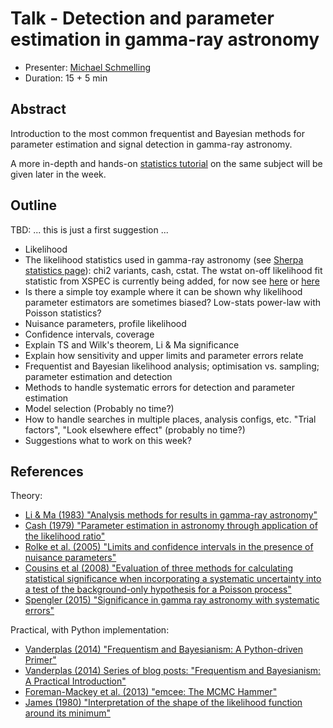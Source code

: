 # Talk - Detection and parameter estimation in gamma-ray astronomy

* Presenter: [Michael Schmelling]()
* Duration: 15 + 5 min

## Abstract

Introduction to the most common frequentist and Bayesian methods for parameter
estimation and signal detection in gamma-ray astronomy.

A more in-depth and hands-on [statistics
tutorial](https://github.com/gammapy/2015-MPIK-Workshop/tree/gh-pages/tutorials/analysis-stats)
on the same subject will be given later in the week.


## Outline

TBD: ... this is just a first suggestion ...

* Likelihood
* The likelihood statistics used in gamma-ray astronomy (see [Sherpa statistics page](http://cxc.cfa.harvard.edu/sherpa/statistics/)): chi2 variants, cash, cstat.
The wstat on-off likelihood fit statistic from XSPEC is currently being added, for now see [here](https://heasarc.gsfc.nasa.gov/xanadu/xspec/manual/XSappendixStatistics.html) or [here](http://heasarc.gsfc.nasa.gov/docs/xanadu/xspec/wstat.ps)
* Is there a simple toy example where it can be shown why likelihood parameter estimators are sometimes biased?
  Low-stats power-law with Poisson statistics?
* Nuisance parameters, profile likelihood
* Confidence intervals, coverage
* Explain TS and Wilk's theorem, Li & Ma significance
* Explain how sensitivity and upper limits and parameter errors relate
* Frequentist and Bayesian likelihood analysis; optimisation vs. sampling; parameter estimation and detection
* Methods to handle systematic errors for detection and parameter estimation
* Model selection (Probably no time?)
* How to handle searches in multiple places, analysis configs, etc. "Trial factors", "Look elsewhere effect" (probably no time?)
* Suggestions what to work on this week?

## References

Theory:

* [Li & Ma (1983) "Analysis methods for results in gamma-ray astronomy"](http://labs.adsabs.harvard.edu/adsabsadsabs/abs/1983ApJ...272..317L/)
* [Cash (1979) "Parameter estimation in astronomy through application of the likelihood ratio"](http://labs.adsabs.harvard.edu/adsabsadsabs/abs/1979ApJ...228..939C/)
* [Rolke et al. (2005) "Limits and confidence intervals in the presence of nuisance parameters"](http://labs.adsabs.harvard.edu/adsabsadsabs/abs/2005NIMPA.551..493R/)
* [Cousins et al (2008) "Evaluation of three methods for calculating statistical significance when incorporating a systematic uncertainty into a test of the background-only hypothesis for a Poisson process"](http://labs.adsabs.harvard.edu/adsabsadsabs/abs/2008NIMPA.595..480C/)
* [Spengler (2015) "Significance in gamma ray astronomy with systematic errors"](http://labs.adsabs.harvard.edu/adsabsadsabs/abs/2015APh....67...70S/)

Practical, with Python implementation:

* [Vanderplas (2014) "Frequentism and Bayesianism: A Python-driven Primer"](http://labs.adsabs.harvard.edu/adsabsadsabs/abs/2014arXiv1411.5018V/)
* [Vanderplas (2014) Series of blog posts: "Frequentism and Bayesianism: A Practical Introduction"](http://jakevdp.github.io/blog/2014/03/11/frequentism-and-bayesianism-a-practical-intro/)
* [Foreman-Mackey et al. (2013) "emcee: The MCMC Hammer"](http://labs.adsabs.harvard.edu/adsabsadsabs/abs/2013PASP..125..306F/)
* [James (1980) "Interpretation of the shape of the likelihood function around its minimum"](http://labs.adsabs.harvard.edu/adsabsadsabs/abs/1980CoPhC..20...29J/)

